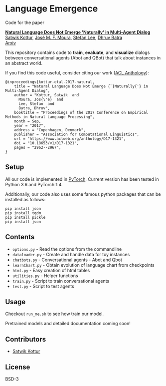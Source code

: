 # Language Emergence

Code for the paper

**[Natural Language Does Not Emerge 'Naturally' in Multi-Agent Dialog][1]**  
[Satwik Kottur][3], [José M. F. Moura][5], [Stefan Lee][4], [Dhruv Batra][6]  
[Arxiv][1]  


This repository contains code to **train**, **evaluate**, and **visualize**
dialogs between conversational agents (Abot and QBot) that talk about
instances in an abstract world.  

If you find this code useful, consider citing our work ([ACL Anthology](https://www.aclweb.org/anthology/D17-1321/)):

```
@inproceedings{kottur-etal-2017-natural,
    title = "Natural Language Does Not Emerge {`}Naturally{'} in Multi-Agent Dialog",
    author = "Kottur, Satwik  and
      Moura, Jos{\'e}  and
      Lee, Stefan  and
      Batra, Dhruv",
    booktitle = "Proceedings of the 2017 Conference on Empirical Methods in Natural Language Processing",
    month = Sep,
    year = "2017",
    address = "Copenhagen, Denmark",
    publisher = "Association for Computational Linguistics",
    url = "https://www.aclweb.org/anthology/D17-1321",
    doi = "10.18653/v1/D17-1321",
    pages = "2962--2967",
}
```

## Setup

All our code is implemented in [PyTorch][2]. Current version has been tested in Python 3.6 and PyTorch 1.4.

Additionally, our code also uses some famous python packages that can be installed as follows:

```
pip install json
pip install tqdm
pip install pickle
pip install json
```

## Contents

* `options.py` - Read the options from the commandline
* `dataloader.py` - Create and handle data for toy instances
* `chatbots.py` - Conversational agents - Abot and Qbot
* `learnChart.py` - Obtain evolution of language chart from checkpoints
* `html.py` - Easy creation of html tables
* `utilities.py` -  Helper functions
* `train.py` - Script to train conversational agents
* `test.py` - Script to test agents

## Usage
Checkout `run_me.sh` to see how train our model.

Pretrained models and detailed documentation coming soon!

## Contributors

* [Satwik Kottur][3]

## License

BSD-3


[1]: https://arxiv.org/abs/1706.08502
[2]: http://pytorch.org/
[3]: https://satwikkottur.github.io
[4]: https://computing.ece.vt.edu/~steflee/
[5]: http://users.ece.cmu.edu/~moura/
[6]: https://computing.ece.vt.edu/~batra/
